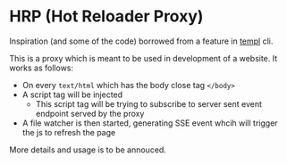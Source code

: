# HRP (Hot Reloader Proxy)
Inspiration (and some of the code) borrowed from a feature in [templ](https://github.com/a-h/templ) cli.

This is a proxy which is meant to be used in development of a website. It works as follows:
- On every `text/html` which has the body close tag `</body>`
- A script tag will be injected
    - This script tag will be trying to subscribe to server sent event endpoint served by the proxy
- A file watcher is then started, generating SSE event whcih will trigger the js to refresh the page


More details and usage is to be annouced.

